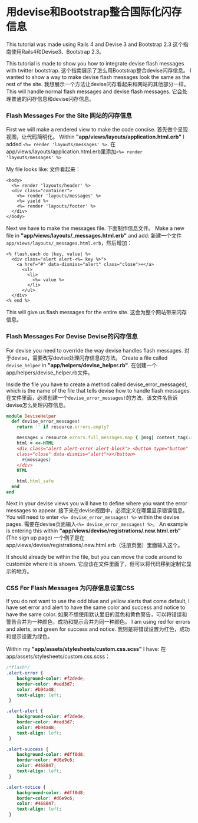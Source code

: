 # 用devise和Bootstrap整合国际化闪存信息
This tutorial was made using Rails 4 and Devise 3 and Bootstrap 2.3
这个指南使用Rails4和Devise3、Bootstrap 2.3。

This tutorial is made to show you how to integrate devise flash messages with twitter bootstrap.
这个指南展示了怎么用Bootstrap整合devise闪存信息。
I wanted to show a way to make devise flash messages look the same as the rest of the site.
我想展示一个方法让devise闪存看起来和网站的其他部分一样。
This will handle normal flash messages and devise flash messages.
它会处理普通的闪存信息和devise闪存信息。

<h3>Flash Messages For the Site  网站的闪存信息</h3>

First we will make a rendered view to make the code concise.
首先做个呈现视图，让代码简明化。
Within **"app/views/layouts/application.html.erb"** I added `<%= render 'layouts/messages' %>`.
在app/views/layouts/application.html.erb里添加`<%= render 'layouts/messages' %>`

My file looks like:
文件看起来：

```
<body>
  <%= render 'layouts/header' %>
  <div class="container">
    <%= render 'layouts/messages' %>
    <%= yield %>
    <%= render 'layouts/footer' %>
  </div>
</body>
```

Next we have to make the messages file.
下面制作信息文件。
Make a new file in **"app/views/layouts/_messages.html.erb"** and add:
新建一个文件`app/views/layouts/_messages.html.erb`，然后增加：

```erb
<% flash.each do |key, value| %>
  <div class="alert alert-<%= key %>">
    <a href="#" data-dismiss="alert" class="close">×</a>
      <ul>
        <li>
          <%= value %>
        </li>
      </ul>
  </div>
<% end %>
```

This will give us flash messages for the entire site.
这会为整个网站带来闪存信息。

<h3>Flash Messages For Devise Devise的闪存信息</h3>

For devise you need to override the way devise handles flash messages.
对于devise，需要改写devise处理闪存信息的方法。
Create a file called `devise_helper` in **"app/helpers/devise_helper.rb"**.
在创建一个app/helpers/devise_helper.rb文件。

Inside the file you have to create a method called devise_error_messages!, which is the name of the file that tells devise how to handle flash messages. 
在文件里面，必须创建一个`devise_error_messages!`的方法，该文件名告诉devise怎么处理闪存信息。

```ruby
module DeviseHelper
  def devise_error_messages!
    return '' if resource.errors.empty?

    messages = resource.errors.full_messages.map { |msg| content_tag(:li, msg) }.join
    html = <<-HTML
    <div class="alert alert-error alert-block"> <button type="button"
    class="close" data-dismiss="alert">x</button>
      #{messages}
    </div>
    HTML

    html.html_safe
  end
end
```

Next in your devise views you will have to define where you want the error messages to appear.
接下来在devise视图中，必须定义在哪里显示错误信息。
You will need to enter `<%= devise_error_messages! %>` within the devise pages.
需要在devise页面输入`<%= devise_error_messages! %>`。
An example is entering this within **"app/views/devise/registrations/.new.html.erb"** (The sign up page)
一个例子是在app/views/devise/registrations/.new.html.erb（注册页面）里面输入这个。

It should already be within the file, but you can move the code around to customize where it is shown.
它应该在文件里面了，但可以将代码移到定制它显示的地方。

<h3>CSS For Flash Messages 为闪存信息设置CSS</h3>

If you do not want to use the odd blue and yellow alerts that come default, I have set error and alert to have the same color and success and notice to have the same color.
如果不想使用默认里旧的蓝色和黄色警告，可以将错误和警告合并为一种颜色，成功和提示合并为同一种颜色。
I am using red for errors and alerts, and green for success and notice.
我则是将错误设置为红色，成功和提示设置为绿色。

Within my **"app/assets/stylesheets/custom.css.scss"** I have:
在app/assets/stylesheets/custom.css.scss：

```scss
/*flash*/
.alert-error {
    background-color: #f2dede;
    border-color: #eed3d7;
    color: #b94a48;
    text-align: left;
 }

.alert-alert {
    background-color: #f2dede;
    border-color: #eed3d7;
    color: #b94a48;
    text-align: left;
 }

.alert-success {
    background-color: #dff0d8;
    border-color: #d6e9c6;
    color: #468847;
    text-align: left;
 }

.alert-notice {
    background-color: #dff0d8;
    border-color: #d6e9c6;
    color: #468847;
    text-align: left;
 }
```
